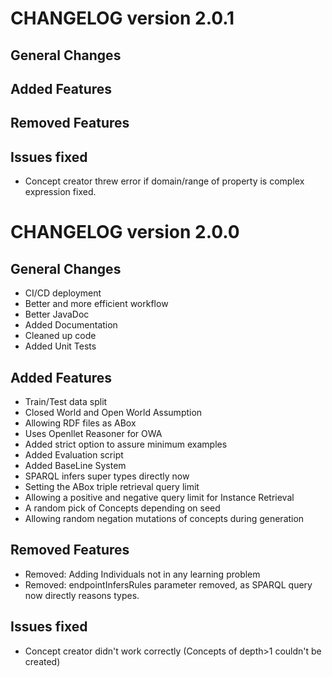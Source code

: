 # CHANGELOG version 2.0.1

## General Changes

## Added Features

## Removed Features

## Issues fixed

* Concept creator threw error if domain/range of property is complex expression fixed.

# CHANGELOG version 2.0.0

## General Changes 

* CI/CD deployment
* Better and more efficient workflow
* Better JavaDoc
* Added Documentation
* Cleaned up code
* Added Unit Tests

## Added Features

* Train/Test data split
* Closed World and Open World Assumption
* Allowing RDF files as ABox
* Uses Openllet Reasoner for OWA
* Added strict option to assure minimum examples
* Added Evaluation script
* Added BaseLine System 
* SPARQL infers super types directly now
* Setting the ABox triple retrieval query limit
* Allowing a positive and negative query limit for Instance Retrieval
* A random pick of Concepts depending on seed
* Allowing random negation mutations of concepts during generation

## Removed Features

* Removed: Adding Individuals not in any learning problem
* Removed: endpointInfersRules parameter removed, as SPARQL query now directly reasons types.

## Issues fixed

* Concept creator didn't work correctly (Concepts of depth>1 couldn't be created)